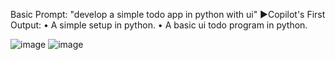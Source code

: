 Basic Prompt:
"develop a simple todo app in python with ui"
▶️Copilot's First Output:
•	A simple setup in python.
•	A basic ui todo program in python.
 
![image](https://github.com/user-attachments/assets/09c50d7f-3d9e-40dd-a460-ed6467478e4d)
![image](https://github.com/user-attachments/assets/2cbbcada-2d2d-45f0-a114-48fc5d02c94a)
